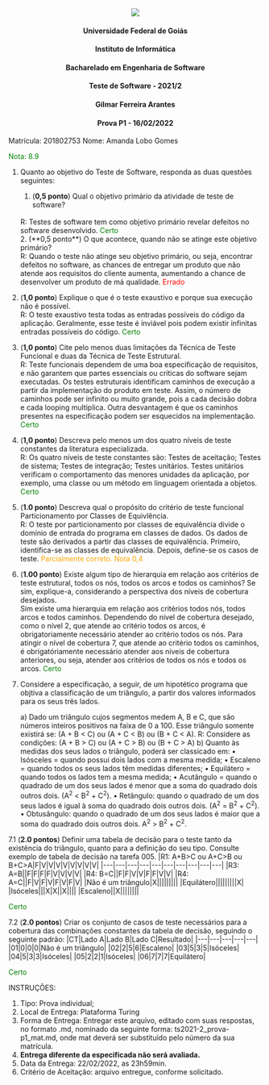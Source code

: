 <div align=center>
  <img src="brasaooficialcolorido.png">
</div>

#### <p style="text-align: center;">Universidade Federal de Goiás</p>
#### <p style="text-align: center;">Instituto de Informática</p>
#### <p style="text-align: center;">Bacharelado em Engenharia de Software</p>
#### <p style="text-align: center;">Teste de Software - 2021/2</p>
#### <p style="text-align: center;">Gilmar Ferreira Arantes</p>
####  <p style="text-align: center;"> Prova P1 - 16/02/2022</p>

Matrícula: 201802753
Nome: Amanda Lobo Gomes
<p><font color=green>Nota: 8.9</font></p>

1. Quanto ao objetivo do Teste de Software, responda as duas questões seguintes:
   1. (**0,5 ponto**) Qual o objetivo primário da atividade de teste de software?
   <br>
   R: Testes de software tem como objetivo primário revelar defeitos no software desenvolvido. <font color=green>Certo</font>
   <br>
   2. (**0,5 ponto**) O que acontece, quando não se atinge este objetivo primário?
   <br>
   R: Quando o teste não atinge seu objetivo primário, ou seja, encontrar defeitos no software, as chances de entregar um produto que não atende aos requisitos do cliente aumenta, aumentando a chance de desenvolver um produto de má qualidade. <font color=red>Errado</font>
   <br>
2. (**1,0 ponto**) Explique o que é o teste exaustivo e porque sua execução não é possível.
   <br>
   R: O teste exaustivo testa todas as entradas possíveis do código da aplicação. Geralmente, esse teste é inviável pois podem existir infinitas entradas possíveis do código. <font color=green>Certo</font>
   <br>
3. (**1,0 ponto**) Cite pelo menos duas limitações da Técnica de Teste Funcional e duas da Técnica de Teste Estrutural.
   <br>
   R: Teste funcionais dependem de uma boa especificação de requisitos, e não garantem que partes essenciais ou críticas do software sejam executadas. Os testes estruturais identificam caminhos de execução a partir da implementação do produto em teste. Assim, o número de caminhos pode ser infinito ou muito grande, pois a cada decisão dobra e cada looping multiplica. Outra desvantagem é que os caminhos presentes na especificação podem ser esquecidos na implementação. <font color=green>Certo</font>
   <br>
4. (**1,0 ponto**) Descreva pelo menos um dos quatro níveis de teste constantes da literatura especializada.
   <br>
   R: Os quatro níveis de teste constantes são: Testes de aceitação; Testes de sistema; Testes de integração; Testes unitários. Testes unitários verificam o comportamento das menores unidades da aplicação, por exemplo, uma classe ou um método em linguagem orientada a objetos. <font color=green>Certo</font>
   <br>
5. (**1.0 ponto**) Descreva qual o propósito do critério de teste funcional Particionamento por Classes de Equivlência.
   <br>
   R: O teste por particionamento por classes de equivalência divide o domínio de entrada do programa em classes de dados. Os dados de teste são derivados a partir das classes de equivalência. Primeiro, identifica-se as classes de equivalência. Depois, define-se os casos de teste. <font color=orange>Parcialmente correto. Nota 0,4</font>
   <br>
6. (**1.00 ponto**) Existe algum tipo de hierarquia em relação aos critérios de teste estrutural, todos os nós, todos os arcos e todos os caminhos? Se sim, explique-a, considerando a perspectiva dos níveis de cobertura desejados.
   <br>
   Sim existe uma hierarquia em relação aos critérios todos nós, todos arcos e todos caminhos. Dependendo do nível de cobertura desejado, como o nível 2, que atende ao critério todos os arcos, é obrigatoriamente necessário atender ao critério todos os nós. Para atingir o nível de cobertura 7, que atende ao critério todos os caminhos, é obrigatóriamente necessário atender aos níveis de cobertura anteriores, ou seja, atender aos critérios de todos os nós e todos os arcos. <font color=green>Certo</font>
   <br>
7. Considere a especificação, a seguir, de um hipotético programa que objtiva a classificação de um triângulo, a partir dos valores informados para os seus três lados.

   a) Dado um triângulo cujos segmentos medem A, B e C, que são números inteiros positivos na faixa de 0 a 100. Esse triângulo somente existirá se: (A + B < C) ou (A + C < B) ou (B + C < A).
   R: Considere as condições: (A + B > C) ou (A + C > B) ou (B + C > A)
   b) Quanto às medidas dos seus lados o triângulo, poderá ser classicado em:
         • Isósceles = quando possui dois lados com a mesma medida;
         • Escaleno = quando todos os seus lados têm medidas diferentes;
         • Equilátero = quando todos os lados tem a mesma medida;
         • Acutângulo = quando o quadrado de um dos seus lados é menor que a soma do quadrado dois outros dois. (A<sup>2</sup> < B<sup>2</sup> + C<sup>2</sup>).
         • Retângulo: quando o quadrado de um dos seus lados é igual à soma do quadrado dois outros dois. (A<sup>2</sup> = B<sup>2</sup> + C<sup>2</sup>).
         • Obtusângulo: quando o quadrado de um dos seus lados é maior que a soma do quadrado dois outros dois. A<sup>2</sup> > B<sup>2</sup> + C<sup>2</sup>.

7.1 (**2.0 pontos**) Definir uma tabela de decisão para o teste tanto da existência do triângulo, quanto para a definição do seu tipo. Consulte exemplo de tabela de decisão na tarefa 005.
|R1: A+B>C ou A+C>B ou B+C>A|F|V|V|V|V|V|V|V|V|
|---|---|---|---|---|---|---|---|---|---|
|R3: A=B||F|F|F|F|V|V|V|V|
|R4: B=C||F|F|V|V|F|F|V|V|
|R4: A=C||F|V|F|V|F|V|F|V|
|Não é um triângulo|X|||||||||
|Equilátero|||||||||X|
|Isóceles|||X|X||X||||
|Escaleno||X||||||||

<font color=green>Certo</font>

7.2 (**2.0 pontos**) Criar os conjunto de casos de teste necessários para a cobertura das combinações constantes da tabela de decisão, seguindo o seguinte padrão:
|CT|Lado A|Lado B|Lado C|Resultado|
|---|---|---|---|---|
|01|0|0|0|Não é um triângulo|
|02|2|5|6|Escaleno|
|03|5|3|5|Isóceles|
|04|5|3|3|Isóceles|
|05|2|2|1|Isóceles|
|06|7|7|7|Equilátero|

<font color=green>Certo</font>

INSTRUÇÕES:
1. Tipo: Prova individual;
2. Local de Entrega: Plataforma Turing
3. Forma de Entrega: Entregar este arquivo, editado com suas respostas, no formato .md, nominado da seguinte forma: ts2021-2_prova-p1_mat.md, onde mat deverá ser substituído pelo número da sua matrícula.
4. **Entrega diferente da especificada não será avaliada.**
5. Data da Entrega: 22/02/2022, as 23h59min.
6. Critério de Aceitação: arquivo entregue, conforme solicitado.
